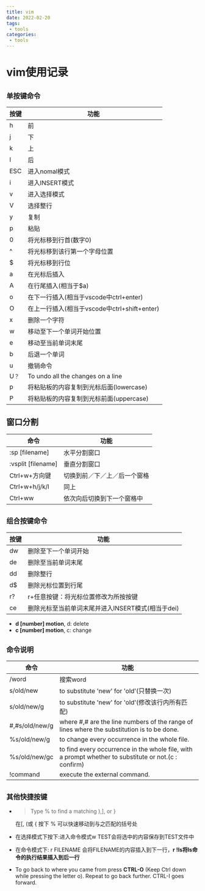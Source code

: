 ```yaml
---
title: vim
date: 2022-02-20
tags:
 - tools
categories:
 - tools
---
```


# vim使用记录
## `单按键命令`
|按键|功能|
|-|-|
|h|前|
|j|下|
|k|上|
|l|后|
|ESC|进入nomal模式|
|i|进入INSERT模式|
|v|进入选择模式|
|V|选择整行|
|y|复制|
|p|粘贴|
|0|将光标移到行首(数字0)|
|^|将光标移到该行第一个字母位置|
|$|将光标移到行位|
|a|在光标后插入|
|A|在行尾插入(相当于$a)|
|o|在下一行插入(相当于vscode中ctrl+enter)
|O|在上一行插入(相当于vscode中ctrl+shift+enter)
|x|删除一个字符|
|w|移动至下一个单词开始位置|
|e|移动至当前单词末尾|
|b|后退一个单词|
|u|撤销命令|
|U`？`|To undo all the changes on a line
|p|将粘贴板的内容复制到光标后面(lowercase)
|P|将粘贴板的内容复制到光标前面(uppercase)

## 窗口分割
|命令|功能|
|-|-|
|:sp [filename]|水平分割窗口|
|:vsplit [filename]|垂直分割窗口|
|Ctrl+w+方向键|切换到前／下／上／后一个窗格|
|Ctrl+w+h/j/k/l|同上|
|Ctrl+ww|依次向后切换到下一个窗格中|


## `组合按键命令`
|按键|功能|
|-|-|
|dw|删除至下一个单词开始|
|de|删除至当前单词末尾|
|dd|删除整行|
|d$|删除光标位置到行尾|
|r?|r+任意按键：将光标位置修改为所按按键
|ce|删除光标至当前单词末尾并进入INSERT模式(相当于dei)

- **d \[number\] motion**, d: delete
- **c \[number\] motion**, c: change 

## `命令说明`
|命令|功能|
|-|-|
|/word|搜索word|
|s/old/new|to substitute 'new' for 'old'(只替换一次)
|s/old/new/g|to substitute 'new' for 'old'(修改该行内所有匹配)
|#,#s/old/new/g|where #,# are the line numbers of the range of lines where the substitution is to be done.
|%s/old/new/g|to change every occurrence in the whole file.
|%s/old/new/gc|to find every occurrence in the whole file, with a prompt whether to substitute or not.(c : confirm)
|!command|execute the external command.


## `其他快捷按键`
- >Type  %  to find a matching ),], or }
    
    在[, (或 { 按下 % 可以快速移动到与之匹配的括号处

- 在选择模式下按下:进入命令模式w TEST会将选中的内容保存到TEST文件中

- 在命令模式下: r FILENAME 会将FILENAME的内容插入到下一行，**r !ls将ls命令的执行结果插入到后一行**

- To go back to where you came from press  **CTRL-O**  (Keep Ctrl down while pressing the letter o).  Repeat to go back further.  CTRL-I goes forward.